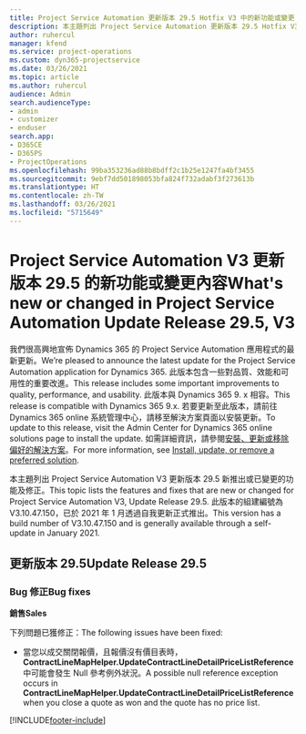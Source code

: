```yaml
---
title: Project Service Automation 更新版本 29.5 Hotfix V3 中的新功能或變更
description: 本主題列出 Project Service Automation 更新版本 29.5 Hotfix V3 提供的功能和修正。
author: ruhercul
manager: kfend
ms.service: project-operations
ms.custom: dyn365-projectservice
ms.date: 03/26/2021
ms.topic: article
ms.author: ruhercul
audience: Admin
search.audienceType:
- admin
- customizer
- enduser
search.app:
- D365CE
- D365PS
- ProjectOperations
ms.openlocfilehash: 99ba353236ad88b8bdff2c1b25e1247fa4bf3455
ms.sourcegitcommit: 9ebf7dd501898053bfa824f732adabf3f273613b
ms.translationtype: HT
ms.contentlocale: zh-TW
ms.lasthandoff: 03/26/2021
ms.locfileid: "5715649"
---
```

# <a name="whats-new-or-changed-in-project-service-automation-update-release-295-v3"></a><span data-ttu-id="83740-103">Project Service Automation V3 更新版本 29.5 的新功能或變更內容</span><span class="sxs-lookup"><span data-stu-id="83740-103">What's new or changed in Project Service Automation Update Release 29.5, V3</span></span>

<span data-ttu-id="83740-104">我們很高興地宣佈 Dynamics 365 的 Project Service Automation 應用程式的最新更新。</span><span class="sxs-lookup"><span data-stu-id="83740-104">We’re pleased to announce the latest update for the Project Service Automation application for Dynamics 365.</span></span> <span data-ttu-id="83740-105">此版本包含一些對品質、效能和可用性的重要改進。</span><span class="sxs-lookup"><span data-stu-id="83740-105">This release includes some important improvements to quality, performance, and usability.</span></span> <span data-ttu-id="83740-106">此版本與 Dynamics 365 9. x 相容。</span><span class="sxs-lookup"><span data-stu-id="83740-106">This release is compatible with Dynamics 365 9.x.</span></span> <span data-ttu-id="83740-107">若要更新至此版本，請前往 Dynamics 365 online 系統管理中心，請移至解決方案頁面以安裝更新。</span><span class="sxs-lookup"><span data-stu-id="83740-107">To update to this release, visit the Admin Center for Dynamics 365 online solutions page to install the update.</span></span> <span data-ttu-id="83740-108">如需詳細資訊，請參閱[安裝、更新或移除偏好的解決方案](https://docs.microsoft.com/power-platform/admin/install-remove-preferred-solution)。</span><span class="sxs-lookup"><span data-stu-id="83740-108">For more information, see [Install, update, or remove a preferred solution](https://docs.microsoft.com/power-platform/admin/install-remove-preferred-solution).</span></span>

<span data-ttu-id="83740-109">本主題列出 Project Service Automation V3 更新版本 29.5 新推出或已變更的功能及修正。</span><span class="sxs-lookup"><span data-stu-id="83740-109">This topic lists the features and fixes that are new or changed for Project Service Automation V3, Update Release 29.5.</span></span> <span data-ttu-id="83740-110">此版本的組建編號為 V3.10.47.150，已於 2021 年 1 月透過自我更新正式推出。</span><span class="sxs-lookup"><span data-stu-id="83740-110">This version has a build number of V3.10.47.150 and is generally available through a self-update in January 2021.</span></span>

## <a name="update-release-295"></a><span data-ttu-id="83740-111">更新版本 29.5</span><span class="sxs-lookup"><span data-stu-id="83740-111">Update Release 29.5</span></span>

### <a name="bug-fixes"></a><span data-ttu-id="83740-112">Bug 修正</span><span class="sxs-lookup"><span data-stu-id="83740-112">Bug fixes</span></span>


<span data-ttu-id="83740-113">**銷售**</span><span class="sxs-lookup"><span data-stu-id="83740-113">**Sales**</span></span>

<span data-ttu-id="83740-114">下列問題已獲修正：</span><span class="sxs-lookup"><span data-stu-id="83740-114">The following issues have been fixed:</span></span>

- <span data-ttu-id="83740-115">當您以成交關閉報價，且報價沒有價目表時，**ContractLineMapHelper.UpdateContractLineDetailPriceListReference** 中可能會發生 Null 參考例外狀況。</span><span class="sxs-lookup"><span data-stu-id="83740-115">A possible null reference exception occurs in **ContractLineMapHelper.UpdateContractLineDetailPriceListReference** when you close a quote as won and the quote has no price list.</span></span>


[!INCLUDE[footer-include](../includes/footer-banner.md)]
